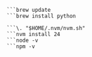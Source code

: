 ```/bin/bash -c "$(curl -fsSL https://raw.githubusercontent.com/Homebrew/install/HEAD/install.sh)"
```brew update 
```brew install python
```
```https://portswigger.net/burp/releases/professional-community-2025-8-4
```\. "$HOME/.nvm/nvm.sh"
```nvm install 24
```node -v 
```npm -v




